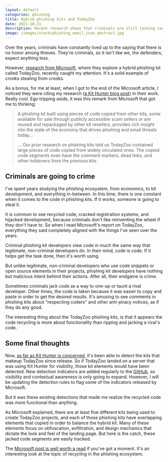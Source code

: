 ```yaml
---
layout: default
categories: phishing
title: Hybrid phishing kits and TodayZoo
date: 2021-10-21
description: Recent research shows that criminals are still jacking code to create hybrid phishing kits
image: /images/stock/phishing_email_icon_abstract.jpg
---
```


Over the years, criminals have constantly lived up to the saying that there is no honor among thieves. They're criminals, so it isn't like we, the defenders, expect anything less.

However, [research from Microsoft](https://www.microsoft.com/security/blog/2021/10/21/franken-phish-todayzoo-built-from-other-phishing-kits/), where they explore a hybrid phishing kit called TodayZoo, recently caught my attention. It's a solid example of crooks stealing from crooks.

As a bonus, for me at least, when I got to the end of the Microsoft article, I noticed they were citing my research ([a Kit Hunter blog post](https://web.archive.org/web/20211021153139/https://www.microsoft.com/security/blog/2021/10/21/franken-phish-todayzoo-built-from-other-phishing-kits/)) in their work. Really cool. Ego tripping aside, it was this remark from Microsoft that got me to thinking:

>A phishing kit built using pieces of code copied from other kits, some available for sale through publicly accessible scam sellers or are reused and repackaged by other kit resellers, provides rich insight into the state of the economy that drives phishing and email threats today...
>
>... Our prior research on phishing kits told us TodayZoo contained large pieces of code copied from widely circulated ones. The copied code segments even have the comment markers, dead links, and other holdovers from the previous kits.

## Criminals are going to crime

I've spent years studying the phishing ecosystem, from economics, to kit development, and everything in-between. In this time, there is one constant when it comes to the code in phishing kits. If it works, someone is going to steal it.

It is common to see recycled code, cracked registration systems, and hijacked development, because criminals don't like reinventing the wheel if they don't have to. So when I read Microsoft's report on TodayZoo, everything they said completely aligned with the things I've seen over the years.

Criminal phishing kit developers view code in much the same way that legitimate, non-criminal developers do. In their mind, code is code. If it helps get the task done, then it's worth using.

But unlike legitimate, non-criminal developers who use code snippets or open source elements in their projects, phishing kit developers have nothing but malicious intent behind their actions. After all, their endgame is crime.

Sometimes criminals jack code as a way to one-up or taunt a rival developer. Other times, the code is taken because it was easier to copy and paste in order to get the desired results. It's amusing to see comments in phishing kits about "respecting coders" and other anti-piracy notices, as if they do any good.

The interesting thing about the TodayZoo phishing kits, is that it appears the code recycling is more about functionality than ripping and jacking a rival's code.

## Some final thoughts

Now, [as far as Kit Hunter is concerned](https://steved3.io/khdocs/), it's been able to detect the kits that makeup TodayZoo since release. So if TodayZoo landed on a server that was using Kit Hunter for visibility, those kit elements would have been detected. New detection indicators are added regularly to the [GitHub](https://github.com/SteveD3/kit_hunter), so visibility and contextual awareness is only going to expand. However, I will be updating the detection rules to flag some of the indicators released by Microsoft.

But it was these existing detections that made me realize the recycled code was more functional than anything.

As Microsoft explained, there are at least five different kits being used to create TodayZoo projects, and each of those phishing kits have overlapping elements that copied in order to balance the hybrid kit. Many of these elements focus on obfuscation, exfiltration, and design mechanics that dictate the look and feel of the landing page. But here is the catch, these jacked code segments are easily tracked.

The [Microsoft post is well worth a read](https://www.microsoft.com/security/blog/2021/10/21/franken-phish-todayzoo-built-from-other-phishing-kits/) if you've got a moment. It's an interesting look at the topic of recycling in the phishing ecosystem.
